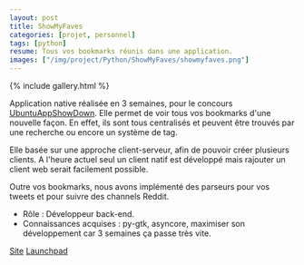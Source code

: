 ```yaml
---
layout: post
title: ShowMyFaves
categories: [projet, personnel]
tags: [python]
resume: Tous vos bookmarks réunis dans une application.
images: ["/img/project/Python/ShowMyFaves/showmyfaves.png"]
---
```

{% include gallery.html %}

Application native réalisée en 3 semaines, pour le concours <a href="http://developer.ubuntu.com/showdown/" target="_blank">UbuntuAppShowDown</a>. Elle permet de voir tous vos bookmarks d'une nouvelle façon. En effet, ils sont tous centralisés et peuvent être trouvés par une recherche ou encore un système de tag.

Elle basée sur une approche client-serveur, afin de pouvoir créer plusieurs clients. A l'heure actuel seul un client natif est développé mais rajouter un client web serait facilement possible. 

Outre vos bookmarks, nous avons implémenté des parseurs pour vos tweets et pour suivre des channels Reddit.

* Rôle : Développeur back-end.
* Connaissances acquises : py-gtk, asyncore, maximiser son développement car 3 semaines ça passe très vite.

<div class="container-link">
  <a href="http://audrey.lydiman.net/ShowMyFaves/" target="_blank">Site</a>
  <a href="https://launchpad.net/showmyfaves" target="_blank">Launchpad</a>
</div>
